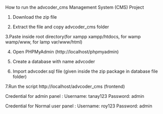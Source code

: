 How to run the advcoder_cms  Management System (CMS) Project

1. Download the zip file

2. Extract the file and copy advcoder_cms folder

3.Paste inside root directory(for xampp xampp/htdocs, for wamp wamp/www, for lamp var/www/html)

4. Open PHPMyAdmin (http://localhost/phpmyadmin)

5. Create a database with name advcoder

6. Import advcoder.sql file (given inside the zip package in database file folder)

7.Run the script http://localhost/advcoder_cms (frontend)

Credential for admin panel :
Username: tanay123
Password: admin

Credential for Normal user panel :
Username: roy123
Password: admin